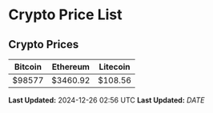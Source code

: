 # Crypto Price List

## Crypto Prices
| Bitcoin | Ethereum | Litecoin |
| ------- | -------- | -------- |
| $98577 | $3460.92 | $108.56 |
**Last Updated:** 2024-12-26 02:56 UTC
**Last Updated:** $DATE$
